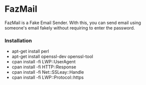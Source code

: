 # FazMail
FazMail is a Fake Email Sender. With this, you can send email using someone's email fakely without requiring to enter the password. 

### Installation
- apt-get install perl
- apt-get  install openssl-dev openssl-tool
- cpan install -fi LWP::UserAgent
- cpan install -fi HTTP::Response
- cpan install -fi Net::SSLeay::Handle
- cpan install -fi LWP::Protocol::https

